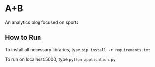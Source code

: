 # A+B
An analytics blog focused on sports

## How to Run
To install all necessary libraries, type `pip install -r requirements.txt` 

To run on localhost:5000, type `python application.py`
